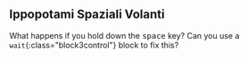 ## Ippopotami Spaziali Volanti

What happens if you hold down the <kbd>space</kbd> key? Can you use a `wait`{:class="block3control"} block to fix this?